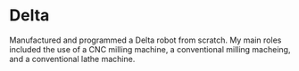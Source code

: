 # Delta
Manufactured and programmed a Delta robot from scratch. My main roles included the use of a CNC milling machine, a conventional milling macheing, and a conventional lathe machine. 
